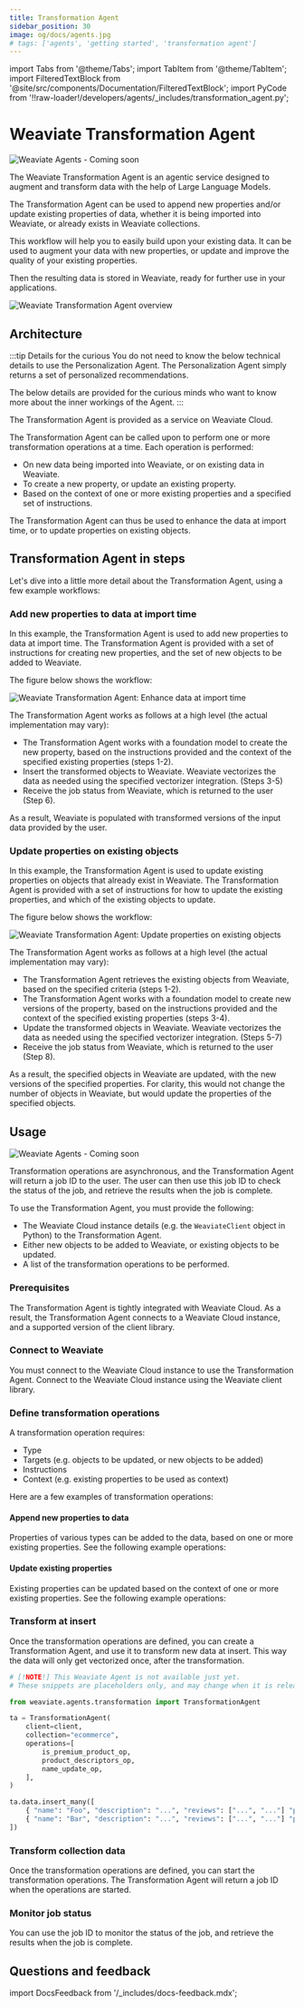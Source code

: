 ```yaml
---
title: Transformation Agent
sidebar_position: 30
image: og/docs/agents.jpg
# tags: ['agents', 'getting started', 'transformation agent']
---
```


import Tabs from '@theme/Tabs';
import TabItem from '@theme/TabItem';
import FilteredTextBlock from '@site/src/components/Documentation/FilteredTextBlock';
import PyCode from '!!raw-loader!/developers/agents/_includes/transformation_agent.py';

# Weaviate Transformation Agent

![Weaviate Agents - Coming soon](./_includes/agents_coming_soon.png "Weaviate Agents - Coming soon")

<!-- The Weaviate Transformation Agent is a pre-built agentic service for augmenting and transforming data using the associated Weaviate Cloud instance. -->
The Weaviate Transformation Agent is an agentic service designed to augment and transform data with the help of Large Language Models.

<!-- The Transformation Agent can be used to either append new properties or update existing properties of data, whether it is being imported into Weaviate, or already exists in Weaviate. -->
The Transformation Agent can be used to append new properties and/or update existing properties of data, whether it is being imported into Weaviate, or already exists in Weaviate collections.

<!-- TODO: this sentence feels redundant. Can we remove it? And maybe incorporate "improve the quality of your data"  -->
This workflow will help you to easily build upon your existing data. It can be used to augment your data with new properties, or update and improve the quality of your existing properties.

Then the resulting data is stored in Weaviate, ready for further use in your applications.

<!-- TODO: do we need the below sentence? -->
<!-- The resulting workflow looks as follows: -->

<!-- TODO: can we remove (3)(6) -->
![Weaviate Transformation Agent overview](./_includes/transformation_agent_overview.png "Weaviate Transformation Agent overview")

## Architecture

<!-- TODO: can we trim or remove this tip? -->
:::tip Details for the curious
You do not need to know the below technical details to use the Personalization Agent. The Personalization Agent simply returns a set of personalized recommendations.
<br/>

The below details are provided for the curious minds who want to know more about the inner workings of the Agent.
:::

The Transformation Agent is provided as a service on Weaviate Cloud.

The Transformation Agent can be called upon to perform one or more transformation operations at a time. Each operation is performed:

- On new data being imported into Weaviate, or on existing data in Weaviate.
- To create a new property, or update an existing property.
- Based on the context of one or more existing properties and a specified set of instructions.

The Transformation Agent can thus be used to enhance the data at import time, or to update properties on existing objects.

<!-- TODO: thoughts? -->
## Transformation Agent in steps

<!-- TODO: can we skip this sentence? -->
<!-- A high-level view of the Transformation Agent is shown below: -->

<!-- TODO: This feels like we shared this image twice by mistake -->
<!-- ![Weaviate Transformation Agent at a high level](./_includes/transformation_agent_architecture.png "Weaviate Transformation Agent at a high level") -->

Let's dive into a little more detail about the Transformation Agent, using a few example workflows:

### Add new properties to data at import time

In this example, the Transformation Agent is used to add new properties to data at import time. The Transformation Agent is provided with a set of instructions for creating new properties, and the set of new objects to be added to Weaviate.

The figure below shows the workflow:

![Weaviate Transformation Agent: Enhance data at import time](./_includes/transformation_agent_new_append.png "Weaviate Transformation Agent: Enhance data at import time")

The Transformation Agent works as follows at a high level (the actual implementation may vary):

- The Transformation Agent works with a foundation model to create the new property, based on the instructions provided and the context of the specified existing properties (steps 1-2).
- Insert the transformed objects to Weaviate. Weaviate vectorizes the data as needed using the specified vectorizer integration. (Steps 3-5)
- Receive the job status from Weaviate, which is returned to the user (Step 6).

As a result, Weaviate is populated with transformed versions of the input data provided by the user.

### Update properties on existing objects

In this example, the Transformation Agent is used to update existing properties on objects that already exist in Weaviate. The Transformation Agent is provided with a set of instructions for how to update the existing properties, and which of the existing objects to update.

The figure below shows the workflow:

![Weaviate Transformation Agent: Update properties on existing objects](./_includes/transformation_agent_existing_update.png "Weaviate Transformation Agent: Update properties on existing objects")

The Transformation Agent works as follows at a high level (the actual implementation may vary):

- The Transformation Agent retrieves the existing objects from Weaviate, based on the specified criteria (steps 1-2).
- The Transformation Agent works with a foundation model to create new versions of the property, based on the instructions provided and the context of the specified existing properties (steps 3-4).
- Update the transformed objects in Weaviate. Weaviate vectorizes the data as needed using the specified vectorizer integration. (Steps 5-7)
- Receive the job status from Weaviate, which is returned to the user (Step 8).

As a result, the specified objects in Weaviate are updated, with the new versions of the specified properties. For clarity, this would not change the number of objects in Weaviate, but would update the properties of the specified objects.

## Usage

![Weaviate Agents - Coming soon](./_includes/agents_coming_soon.png "Weaviate Agents - Coming soon")

Transformation operations are asynchronous, and the Transformation Agent will return a job ID to the user. The user can then use this job ID to check the status of the job, and retrieve the results when the job is complete.

To use the Transformation Agent, you must provide the following:

- The Weaviate Cloud instance details (e.g. the `WeaviateClient` object in Python) to the Transformation Agent.
- Either new objects to be added to Weaviate, or existing objects to be updated.
- A list of the transformation operations to be performed.

### Prerequisites

The Transformation Agent is tightly integrated with Weaviate Cloud. As a result, the Transformation Agent connects to a Weaviate Cloud instance, and a supported version of the client library.

### Connect to Weaviate

You must connect to the Weaviate Cloud instance to use the Transformation Agent. Connect to the Weaviate Cloud instance using the Weaviate client library.

<Tabs groupId="languages">
    <TabItem value="py_agents" label="Python[agents]">
        <FilteredTextBlock
            text={PyCode}
            startMarker="# START ConnectToWeaviate"
            endMarker="# END ConnectToWeaviate"
            language="py"
        />
    </TabItem>
</Tabs>

### Define transformation operations

A transformation operation requires:

- Type
- Targets (e.g. objects to be updated, or new objects to be added)
- Instructions
- Context (e.g. existing properties to be used as context)

Here are a few examples of transformation operations:

#### Append new properties to data

Properties of various types can be added to the data, based on one or more existing properties. See the following example operations:

<Tabs groupId="languages">
    <TabItem value="py_agents" label="Python[agents]">
        <FilteredTextBlock
            text={PyCode}
            startMarker="# START DefineOperationsAppend"
            endMarker="# END DefineOperationsAppend"
            language="py"
        />
    </TabItem>

</Tabs>

#### Update existing properties

Existing properties can be updated based on the context of one or more existing properties. See the following example operations:

<!-- TODO: the code example is missing ;) -->

<Tabs groupId="languages">
    <TabItem value="py_agents" label="Python[agents]">
        <FilteredTextBlock
            text={PyCode}
            startMarker="# START QueryParameters"
            endMarker="# END QueryParameters"
            language="py"
        />
    </TabItem>

</Tabs>

<!-- TODO: we should add an example of transform at insert -->
### Transform at insert

Once the transformation operations are defined, you can create a Transformation Agent, and use it to transform new data at insert. This way the data will only get vectorized once, after the transformation.

```python
# [!NOTE!] This Weaviate Agent is not available just yet.
# These snippets are placeholders only, and may change when it is released.

from weaviate.agents.transformation import TransformationAgent

ta = TransformationAgent(
    client=client,
    collection="ecommerce",
    operations=[
        is_premium_product_op,
        product_descriptors_op,
        name_update_op,
    ],
)

ta.data.insert_many([
    { "name": "Foo", "description": "...", "reviews": ["...", "..."] "price": 25, "rating": 3 },
    { "name": "Bar", "description": "...", "reviews": ["...", "..."] "price": 50, "rating": 4 },
])
```
<!-- TODO: what do you think of this title -->
<!-- ### Start transformation operations -->
### Transform collection data

Once the transformation operations are defined, you can start the transformation operations. The Transformation Agent will return a job ID when the operations are started.

<Tabs groupId="languages">
    <TabItem value="py_agents" label="Python[agents]">
        <FilteredTextBlock
            text={PyCode}
            startMarker="# START StartTransformationOperations"
            endMarker="# END StartTransformationOperations"
            language="py"
        />
    </TabItem>

</Tabs>

### Monitor job status

<!-- A job ID is returned when the transformation operations are initiated. This job ID can be used to monitor the status of the job, and retrieve the results when the job is complete. -->
You can use the job ID to monitor the status of the job, and retrieve the results when the job is complete.

<Tabs groupId="languages">
    <TabItem value="py_agents" label="Python[agents]">
        <FilteredTextBlock
            text={PyCode}
            startMarker="# START MonitorJobStatus"
            endMarker="# END MonitorJobStatus"
            language="py"
        />
    </TabItem>

</Tabs>

## Questions and feedback

import DocsFeedback from '/_includes/docs-feedback.mdx';

<DocsFeedback/>

